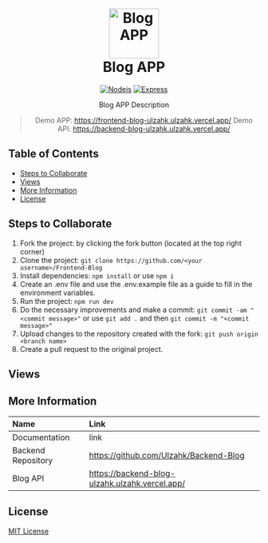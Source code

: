 <h1 align="center">
    <img alt="Blog APP" src="https://www.iconsdb.com/icons/preview/color/D0A85C/google-blog-search-xxl.png" width="100">
  <br>Blog APP <br>
</h1>
<p align="center"><p>

<div align="center">

  [![Nodejs](https://img.shields.io/badge/-React.js-282c34?style=flat&logo=React)](https://reactjs.org/)
  [![Express](https://img.shields.io/badge/-Sass-F2F2F2?style=flat&logo=Sass)](https://sass-lang.com//)
</div>
<p align="center">Blog APP Description</p>

<div align="center">

> Demo APP: https://frontend-blog-ulzahk.ulzahk.vercel.app/
> Demo API: https://backend-blog-ulzahk.ulzahk.vercel.app/

</div>


## Table of Contents
- [Steps to Collaborate](#steps-to-collaborate)
- [Views](#views)
- [More Information](#more-information)
- [License](#license)

## Steps to Collaborate

1. Fork the project: by clicking the fork button (located at the top right corner)
2. Clone the project: `git clone https://github.com/<your username>/Frontend-Blog`
3. Install dependencies: `npm install` or use `npm i`
4. Create an .env file and use the .env.example file as a guide to fill in the environment variables.
5. Run the project: `npm run dev`
6. Do the necessary improvements and make a commit: `git commit -am "<commit message>"` or use `git add .` and then `git commit -m "<commit message>"`
7. Upload changes to the repository created with the fork: `git push origin <branch name>`
8. Create a pull request to the original project.

## Views

## More Information

| Name                      | Link                                                                          |
| :-------------------------| :---------------------------------------------------------------------------- |
| Documentation             | link |
| Backend  Repository       | https://github.com/Ulzahk/Backend-Blog                     |
| Blog API                  | https://backend-blog-ulzahk.ulzahk.vercel.app/                                         |

## License

[MIT License](https://github.com/Ulzahk/Frontend-Blog/blob/main/LICENSE)